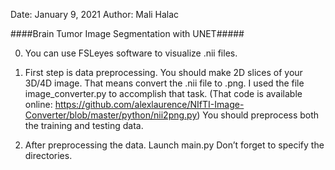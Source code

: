 Date: January 9, 2021
Author: Mali Halac

####Brain Tumor Image Segmentation with UNET#####

0. You can use FSLeyes software to visualize .nii files. 

1. First step is data preprocessing.
	You should make 2D slices of your 3D/4D image.
	That means convert the .nii file to .png.
	I used the file image_converter.py to accomplish that task. (That code is available online: https://github.com/alexlaurence/NIfTI-Image-Converter/blob/master/python/nii2png.py)
	You should preprocess both the training and testing data. 

2. After preprocessing the data. Launch main.py
	 Don’t forget to specify the directories.
